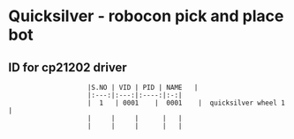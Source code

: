 # Quicksilver - robocon pick and place bot

## ID for cp21202 driver
                        |S.NO | VID | PID | NAME   |
                        |:---:|:---:|:----:|:-:|
                        |  1   | 0001    |  0001    |  quicksilver wheel 1 |
                        |     |     |      |   |
                        |     |     |      |   |


